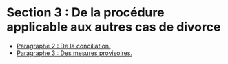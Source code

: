 # Section 3 : De la procédure applicable aux autres cas de divorce

- [Paragraphe 2 : De la conciliation.](paragraphe-2)
- [Paragraphe 3 : Des mesures provisoires.](paragraphe-3)
